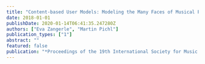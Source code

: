 ```yaml
---
title: "Content-based User Models: Modeling the Many Faces of Musical Preference"
date: 2018-01-01
publishDate: 2020-01-14T06:41:35.247280Z
authors: ["Eva Zangerle", "Martin Pichl"]
publication_types: ["1"]
abstract: ""
featured: false
publication: "*Proceedings of the 19th International Society for Music Information Retrieval Conference 2018 (ISMIR 2018)*"
---
```


